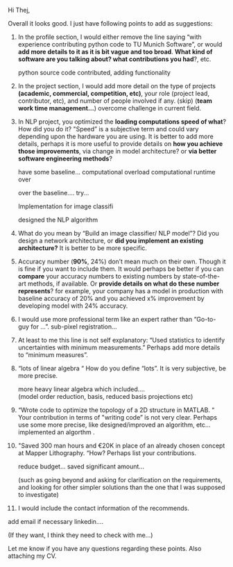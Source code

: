 Hi Thej,

Overall it looks good. I just have following points to add as
suggestions:

1. In the profile section, I would either remove the line saying “with
   experience contributing python code to TU Munich Software”, or
   would **add more details to it as it is bit vague and too
   broad**. **What kind of software are you talking about? what
   contributions you had**?, etc.
   
   python source code contributed, adding functionality

2. In the project section, I would add more detail on the type of
   projects **(academic, commercial, competition, etc)**, your role
   (project lead, contributor, etc), and number of people involved if
   any. (skip) (**team work time management...**) overcome challenge
   in current field.

3. In NLP project, you optimized the **loading computations speed of what**? How
   did you do it? "Speed” is a subjective term and could vary
   depending upon the hardware you are using. It is better to add more
   details, perhaps it is more useful to provide details on **how you
   achieve those improvements**, via change in model architecture? or
   **via better software engineering methods**?
   
   have some baseline...
   computational overload computational runtime over 
   
   over the baseline.... try...
   
   Implementation for image classifi
   
   designed the NLP algorithm 

4. What do you mean by “Build an image classifier/ NLP model”? Did you
   design a network architecture, or **did you implement an existing
   architecture?** It is better to be more specific.

5. Accuracy number (**90%**, 24%) don’t mean much on their own. Though it
   is fine if you want to include them. It would perhaps be better if
   you can **compare** your accuracy numbers to existing numbers by
   state-of-the-art methods, if available. Or **provide details on what
   do these number represents**? for example, your company has a model
   in production with baseline accuracy of 20% and you achieved x%
   improvement by developing model with 24% accuracy.

6. I would use more professional term like an expert rather than
   “Go-to-guy for …”. sub-pixel registration...

7. At least to me this line is not self explanatory: “Used statistics
   to identify uncertainties with minimum measurements.” Perhaps add
   more details to “minimum measures”.

8. “lots of linear algebra “ How do you define “lots”. It is very
   subjective, be more precise.
   
   more heavy linear algebra which included....  
   (model order reduction, basis, reduced basis projections etc)

9. “Wrote code to optimize the topology of a 2D structure in MATLAB. “
   Your contribution in terms of "writing code” is not very
   clear. Perhaps use some more precise, like designed/improved an
   algorithm, etc… implemented an algorthm . 

10. "Saved 300 man hours and €20K in place of an already chosen
    concept at Mapper Lithography. “How? Perhaps list your
    contributions. 
	
	reduce budget... saved significant amount...
	
	(such as going beyond and asking for clarification on the
    requirements, and looking for other simpler solutions than the one
    that I was supposed to investigate)

11. I would include the contact information of the recommends.

add email if necessary linkedin....

(If they want, I think they need to check with me...)

Let me know if you have any questions regarding these points. Also
attaching my CV.
